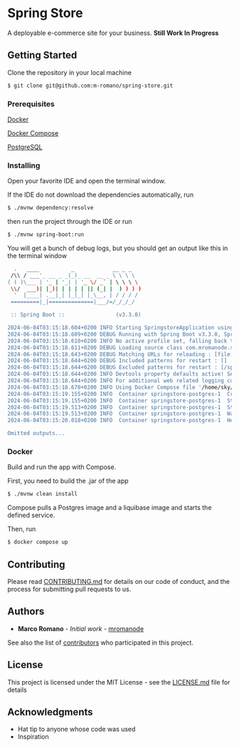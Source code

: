 # Spring Store

A deployable e-commerce site for your business. **Still Work In Progress**

## Getting Started

Clone the repository in your local machine
```bash
$ git clone git@github.com:m-romano/spring-store.git
```
### Prerequisites

[Docker](https://docs.docker.com/engine/install/)

[Docker Compose](https://docs.docker.com/compose/install/)

[PostgreSQL](https://www.postgresql.org/download/)

### Installing

Open your favorite IDE and open the terminal window.

If the IDE do not download the dependencies automatically, run
```bash
$ ./mvnw dependency:resolve
```

then run the project through the IDE or run

```bash
$ ./mvnw spring-boot:run
```

You will get a bunch of debug logs, but you should get an output like this in the terminal window
```bash
  .   ____          _            __ _ _
 /\\ / ___'_ __ _ _(_)_ __  __ _ \ \ \ \
( ( )\___ | '_ | '_| | '_ \/ _` | \ \ \ \
 \\/  ___)| |_)| | | | | || (_| |  ) ) ) )
  '  |____| .__|_| |_|_| |_\__, | / / / /
 =========|_|==============|___/=/_/_/_/

 :: Spring Boot ::                (v3.3.0)

2024-06-04T03:15:18.604+0200 INFO Starting SpringstoreApplication using Java 22 with PID 38651 (/home/sky/Downloads/springstore/target/classes started by sky in /home/sky/Downloads/springstore)
2024-06-04T03:15:18.609+0200 DEBUG Running with Spring Boot v3.3.0, Spring v6.1.8
2024-06-04T03:15:18.610+0200 INFO No active profile set, falling back to 1 default profile: "default"
2024-06-04T03:15:18.611+0200 DEBUG Loading source class com.mromanode.springstore.SpringstoreApplication
2024-06-04T03:15:18.643+0200 DEBUG Matching URLs for reloading : [file:/home/sky/Downloads/springstore/target/classes/]
2024-06-04T03:15:18.644+0200 DEBUG Included patterns for restart : []
2024-06-04T03:15:18.644+0200 DEBUG Excluded patterns for restart : [/spring-boot-starter-[\w-]+/, /spring-boot/(bin|build|out)/, /spring-boot-starter/(bin|build|out)/, /spring-boot-devtools/(bin|build|out)/, /spring-boot-actuator/(bin|build|out)/, /spring-boot-autoconfigure/(bin|build|out)/]
2024-06-04T03:15:18.644+0200 INFO Devtools property defaults active! Set 'spring.devtools.add-properties' to 'false' to disable
2024-06-04T03:15:18.644+0200 INFO For additional web related logging consider setting the 'logging.level.web' property to 'DEBUG'
2024-06-04T03:15:18.670+0200 INFO Using Docker Compose file '/home/sky/Downloads/springstore/compose.yaml'
2024-06-04T03:15:19.155+0200 INFO  Container springstore-postgres-1  Created
2024-06-04T03:15:19.155+0200 INFO  Container springstore-postgres-1  Starting
2024-06-04T03:15:19.513+0200 INFO  Container springstore-postgres-1  Started
2024-06-04T03:15:19.513+0200 INFO  Container springstore-postgres-1  Waiting
2024-06-04T03:15:20.018+0200 INFO  Container springstore-postgres-1  Healthy

Omitted outputs...
```

### Docker
Build and run the app with Compose.

First, you need to build the .jar of the app
```bash
$ ./mvnw clean install
```

Compose pulls a Postgres image and a liquibase image and starts the defined service.

Then, run
```bash
$ docker compose up
```


## Contributing

Please read [CONTRIBUTING.md](https://gist.github.com/PurpleBooth/b24679402957c63ec426) for details on our code of conduct, and the process for submitting pull requests to us.

## Authors

* **Marco Romano** - *Initial work* - [mromanode](https://github.com/mromanode)

See also the list of [contributors](https://github.com/your/project/contributors) who participated in this project.

## License

This project is licensed under the MIT License - see the [LICENSE.md](LICENSE.md) file for details

## Acknowledgments

* Hat tip to anyone whose code was used
* Inspiration